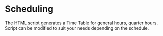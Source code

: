 # Scheduling
The HTML script generates a Time Table for general hours, quarter hours. Script can be modified to suit your needs depending on the schedule.

